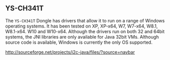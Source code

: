 ## YS-CH341T

The `YS-CH341T` Dongle has drivers that allow it to run on a range of Windows operating systems. It has been tested on XP, XP-x64, W7, W7-x64, W8.1, W8.1-x64. W10 and W10-x64. Although the drivers run on both 32 and 64bit systems, the JNI libraries are only available for Java 32bit VMs. Although source code is available, Windows is currently the only OS supported.


http://sourceforge.net/projects/i2c-java/files/?source=navbar
